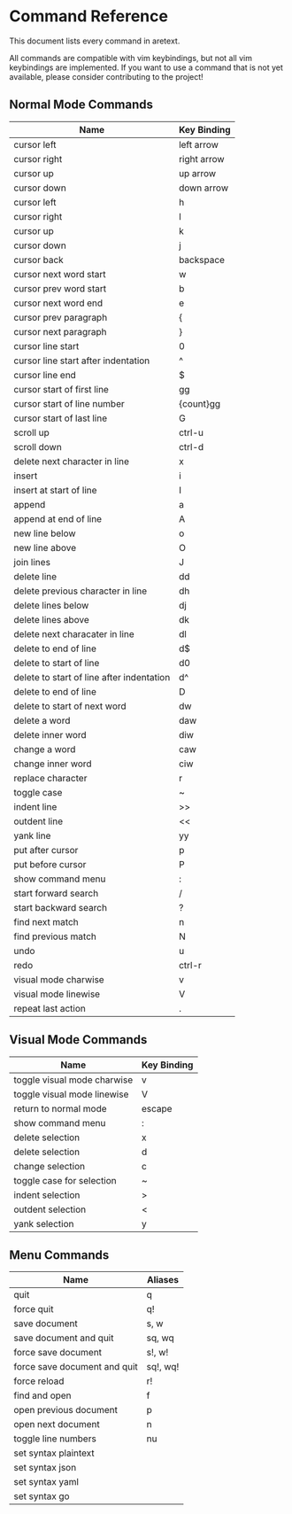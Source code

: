 Command Reference
=================

This document lists every command in aretext.

All commands are compatible with vim keybindings, but not all vim keybindings are implemented. If you want to use a command that is not yet available, please consider contributing to the project!

Normal Mode Commands
--------------------

| Name                                      | Key Binding |
|-------------------------------------------|-------------|
| cursor left                               | left arrow  |
| cursor right                              | right arrow |
| cursor up                                 | up arrow    |
| cursor down                               | down arrow  |
| cursor left                               | h           |
| cursor right                              | l           |
| cursor up                                 | k           |
| cursor down                               | j           |
| cursor back                               | backspace   |
| cursor next word start                    | w           |
| cursor prev word start                    | b           |
| cursor next word end                      | e           |
| cursor prev paragraph                     | \{          |
| cursor next paragraph                     | \}          |
| cursor line start                         | 0           |
| cursor line start after indentation       | ^           |
| cursor line end                           | $           |
| cursor start of first line                | gg          |
| cursor start of line number               | {count}gg   |
| cursor start of last line                 | G           |
| scroll up                                 | ctrl-u      |
| scroll down                               | ctrl-d      |
| delete next character in line             | x           |
| insert                                    | i           |
| insert at start of line                   | I           |
| append                                    | a           |
| append at end of line                     | A           |
| new line below                            | o           |
| new line above                            | O           |
| join lines                                | J           |
| delete line                               | dd          |
| delete previous character in line         | dh          |
| delete lines below                        | dj          |
| delete lines above                        | dk          |
| delete next characater in line            | dl          |
| delete to end of line                     | d$          |
| delete to start of line                   | d0          |
| delete to start of line after indentation | d^          |
| delete to end of line                     | D           |
| delete to start of next word              | dw          |
| delete a word                             | daw         |
| delete inner word                         | diw         |
| change a word                             | caw         |
| change inner word                         | ciw         |
| replace character                         | r           |
| toggle case                               | ~           |
| indent line                               | >>          |
| outdent line                              | \<\<        |
| yank line                                 | yy          |
| put after cursor                          | p           |
| put before cursor                         | P           |
| show command menu                         | :           |
| start forward search                      | /           |
| start backward search                     | ?           |
| find next match                           | n           |
| find previous match                       | N           |
| undo                                      | u           |
| redo                                      | ctrl-r      |
| visual mode charwise                      | v           |
| visual mode linewise                      | V           |
| repeat last action                        | .           |

Visual Mode Commands
--------------------

| Name                        | Key Binding |
|-----------------------------|-------------|
| toggle visual mode charwise | v           |
| toggle visual mode linewise | V           |
| return to normal mode       | escape      |
| show command menu           | :           |
| delete selection            | x           |
| delete selection            | d           |
| change selection            | c           |
| toggle case for selection   | ~           |
| indent selection            | \>          |
| outdent selection           | \<          |
| yank selection              | y           |

Menu Commands
-------------

| Name                         | Aliases  |
|------------------------------|----------|
| quit                         | q        |
| force quit                   | q!       |
| save document                | s, w     |
| save document and quit       | sq, wq   |
| force save document          | s!, w!   |
| force save document and quit | sq!, wq! |
| force reload                 | r!       |
| find and open                | f        |
| open previous document       | p        |
| open next document           | n        |
| toggle line numbers          | nu       |
| set syntax plaintext         |          |
| set syntax json              |          |
| set syntax yaml              |          |
| set syntax go                |          |
